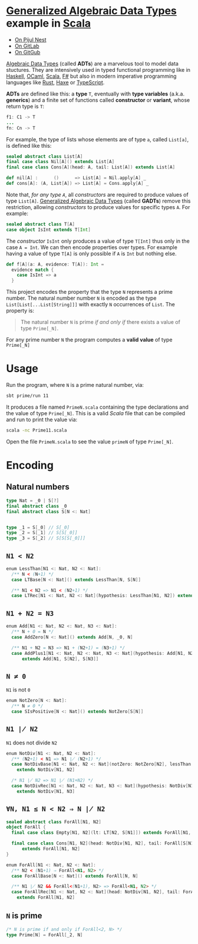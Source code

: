 # [Generalized Algebraic Data Types](https://en.wikipedia.org/wiki/Generalized_algebraic_data_type) example in [Scala](https://www.scala-lang.org/)

- [On Pijul Nest](https://nest.pijul.com/chrilves/gadt.scala)
- [On GitLab](https://gitlab.com/chrilves/gadt.scala)
- [On GitGub](https://github.com/chrilves/gadt.scala)

[Algebraic Data Types](https://en.wikipedia.org/wiki/Algebraic_data_type) (called **ADTs**) are a marvelous tool to model data stuctures. They are intensively used in typed functional programming like in [Haskell](https://haskell-lang.org/), [OCaml](https://ocaml.org), [Scala](https://www.scala-lang.org/), [F#](https://fsharp.org/) but also in modern imperative programming languages like [Rust](https://www.rust-lang.org), [Haxe](https://haxe.org/) or [TypeScript](https://www.typescriptlang.org/docs/handbook/advanced-types.html).


**ADTs** are defined like this: a **type** `T`, eventually with **type variables** (a.k.a. **generics**) and a finite set of functions called **constructor** or **variant**, whose return type is `T`:

```java
f1: C1 -> T
...
fn: Cn -> T
```

For example, the type of lists whose elements are of type `a`, called `List[a]`, is defined like this:

```scala
sealed abstract class List[A]
final case class Nil[A]() extends List[A]
final case class Cons[A](head: A, tail: List[A]) extends List[A]

def nil[A] :      ()      => List[A] = Nil.apply[A] _
def cons[A]: (A, List[A]) => List[A] = Cons.apply[A] _
```

Note that, *for any type `A`*, all *constructors* are required to produce values of type `List[A]`. [Generalized Algebraic Data Types](https://en.wikipedia.org/wiki/Generalized_algebraic_data_type) (called **GADTs**) remove this restriction, allowing *constructors* to produce values for specific types `A`. For example:

```scala
sealed abstract class T[A]
case object IsInt extends T[Int]
```

The *constructor* `IsInt` only produces a value of type `T[Int]` thus only in the case `A = Int`. We can then encode properties over types. For example having a value of type `T[A]` is only possible if `A` is `Int` but nothing else.

```scala
def f[A](a: A, evidence: T[A]): Int =
  evidence match {
    case IsInt => a
  }
```

This project encodes the property that the type `N` represents a prime number. The natural number number `N` is encoded as the type `List[List[...List[String]]]` with exactly `N` occurrences of `List`. The property is:
> The natural number `N` is prime *if and only if* there exists a value of type `Prime[_N]`.

For any prime number `N` the program computes a **valid value** of type `Prime[_N]`

# Usage

Run the program, where `N` is a prime natural number, via:

```sh
sbt prime/run 11
```

It produces a file named `PrimeN.scala` containing the type declarations and the value of type `Prime[_N]`. This is a valid *Scala* file that can be compiled and run to print the value via:

```sh
scala -nc Prime11.scala
```

Open the file `PrimeN.scala` to see the value `primeN` of type `Prime[_N]`.

# Encoding

## Natural numbers

```scala
type Nat = _0 | S[?]
final abstract class _0
final abstract class S[N <: Nat]


type _1 = S[_0] // S[_0]
type _2 = S[_1] // S[S[_0]]
type _3 = S[_2] // S[S[S[_0]]]
```

## `N1 < N2`

```scala
enum LessThan[N1 <: Nat, N2 <: Nat]:
  /** N < (N+1) */
  case LTBase[N <: Nat]() extends LessThan[N, S[N]]

  /** N1 < N2 => N1 < (N2+1) */
  case LTRec[N1 <: Nat, N2 <: Nat](hypothesis: LessThan[N1, N2]) extends LessThan[N1, S[N2]]
```

## `N1 + N2 = N3`

```scala
enum Add[N1 <: Nat, N2 <: Nat, N3 <: Nat]:
  /** N + 0 = N */
  case AddZero[N <: Nat]() extends Add[N, _0, N]

  /** N1 + N2 = N3 => N1 + (N2+1) = (N3+1) */
  case AddPlus1[N1 <: Nat, N2 <: Nat, N3 <: Nat](hypothesis: Add[N1, N2, N3])
      extends Add[N1, S[N2], S[N3]]
```

## `N ≠ 0`

`N1` is not `0`

```scala
enum NotZero[N <: Nat]:
  /** N ≠ 0 */
  case SIsPositive[N <: Nat]() extends NotZero[S[N]]
```

## `N1 ∤ N2`

`N1` does not divide `N2`

```scala
enum NotDiv[N1 <: Nat, N2 <: Nat]:
  /** (N2+1) < N1 => N1 ∤ (N2+1) */
  case NotDivBase[N1 <: Nat, N2 <: Nat](notZero: NotZero[N2], lessThan: LessThan[N2, N1])
    extends NotDiv[N1, N2]

  /* N1 ∤ N2 => N1 ∤ (N1+N2) */
  case NotDivRec[N1 <: Nat, N2 <: Nat, N3 <: Nat](hypothesis: NotDiv[N1, N2], add: Add[N1, N2, N3])
    extends NotDiv[N1, N3]
```

## `∀N, N1 ≤ N < N2 ⇒ N ∤ N2`

```scala
sealed abstract class ForAll[N1, N2]
object ForAll {
  final case class Empty[N1, N2](lt: LT[N2, S[N1]]) extends ForAll[N1, N2]

  final case class Cons[N1, N2](head: NotDiv[N1, N2], tail: ForAll[S[N1], N2])
      extends ForAll[N1, N2]
}

enum ForAll[N1 <: Nat, N2 <: Nat]:
  /** N2 < (N1+1) ⇒ ForAll<N1, N2> */
  case ForAllBase[N <: Nat]() extends ForAll[N, N]

  /** N1 ∤ N2 && ForAll<(N1+1), N2> => ForAll<N1, N2> */
  case ForAllRec[N1 <: Nat, N2 <: Nat](head: NotDiv[N1, N2], tail: ForAll[S[N1], N2])
    extends ForAll[N1, N2]
```

## `N` is prime

```scala
/* N is prime if and only if ForAll<2, N> */
type Prime[N] = ForAll[_2, N]
```